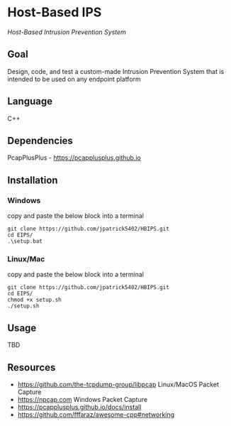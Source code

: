 # Host-Based IPS
_Host-Based Intrusion Prevention System_

## Goal
Design, code, and test a custom-made Intrusion Prevention System that is intended to be used on any endpoint platform

## Language
C++

## Dependencies
PcapPlusPlus - https://pcapplusplus.github.io

## Installation
### Windows
copy and paste the below block into a terminal
```
git clone https://github.com/jpatrick5402/HBIPS.git
cd EIPS/
.\setup.bat
```
### Linux/Mac
copy and paste the below block into a terminal
```
git clone https://github.com/jpatrick5402/HBIPS.git
cd EIPS/
chmod +x setup.sh
./setup.sh
```
## Usage

TBD

## Resources
- https://github.com/the-tcpdump-group/libpcap Linux/MacOS Packet Capture
- https://npcap.com Windows Packet Capture
- https://pcapplusplus.github.io/docs/install
- https://github.com/fffaraz/awesome-cpp#networking

